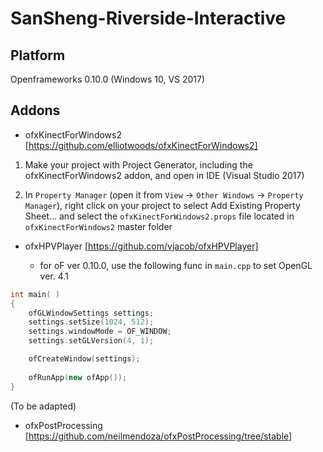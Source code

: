 # SanSheng-Riverside-Interactive

## Platform

Openframeworks 0.10.0 (Windows 10, VS 2017)

## Addons

* ofxKinectForWindows2 [https://github.com/elliotwoods/ofxKinectForWindows2]
	
1. Make your project with Project Generator, including the ofxKinectForWindows2 addon, and open in IDE (Visual Studio 2017)
	
2. In `Property Manager` (open it from `View` -> `Other Windows` -> `Property Manager`), right click on your project to select Add Existing Property Sheet... and select the `ofxKinectForWindows2.props` file located in `ofxKinectForWindows2` master folder

* ofxHPVPlayer [https://github.com/vjacob/ofxHPVPlayer]

	- for oF ver 0.10.0, use the following func in `main.cpp` to set OpenGL ver. 4.1

```C++
int main( )
{
    ofGLWindowSettings settings;
    settings.setSize(1024, 512);
    settings.windowMode = OF_WINDOW;
    settings.setGLVersion(4, 1);

    ofCreateWindow(settings);
	
    ofRunApp(new ofApp());
}
```
	
(To be adapted)
* ofxPostProcessing [https://github.com/neilmendoza/ofxPostProcessing/tree/stable]

##
